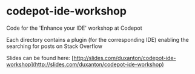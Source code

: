 # codepot-ide-workshop
Code for the 'Enhance your IDE' workshop at Codepot

Each directory contains a plugin (for the corresponding IDE) enabling the searching for posts on Stack Overflow

Slides can be found here: [http://slides.com/duxanton/codepot-ide-workshop](http://slides.com/duxanton/codepot-ide-workshop)